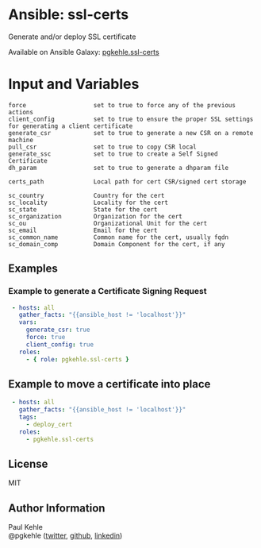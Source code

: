 # Ansible: ssl-certs

Generate and/or deploy SSL certificate

Available on Ansible Galaxy: [pgkehle.ssl-certs](https://galaxy.ansible.com/pgkehle/ssl-certs)

# Input and Variables

```
force                   set to true to force any of the previous actions
client_config           set to true to ensure the proper SSL settings for generating a client certificate
generate_csr            set to true to generate a new CSR on a remote machine
pull_csr                set to true to copy CSR local
generate_ssc            set to true to create a Self Signed Certificate
dh_param                set to true to generate a dhparam file

certs_path              Local path for cert CSR/signed cert storage

sc_country              Country for the cert                        
sc_locality             Locality for the cert
sc_state                State for the cert
sc_organization         Organization for the cert
sc_ou                   Organizational Unit for the cert
sc_email                Email for the cert
sc_common_name          Common name for the cert, usually fqdn
sc_domain_comp          Domain Component for the cert, if any
```

## Examples

### Example to generate a Certificate Signing Request 

```YAML
 - hosts: all
   gather_facts: "{{ansible_host != 'localhost'}}"
   vars: 
     generate_csr: true
     force: true
     client_config: true
   roles:
     - { role: pgkehle.ssl-certs }
```

## Example to move a certificate into place 

```YAML
 - hosts: all
   gather_facts: "{{ansible_host != 'localhost'}}"
   tags: 
     - deploy_cert 
   roles:
     - pgkehle.ssl-certs
```



## License

MIT

## Author Information

Paul Kehle  
@pgkehle ([twitter](https://twitter.com/pgkehle), [github](https://github.com/pgkehle), [linkedin](https://www.linkedin.com/in/pgkehle))

